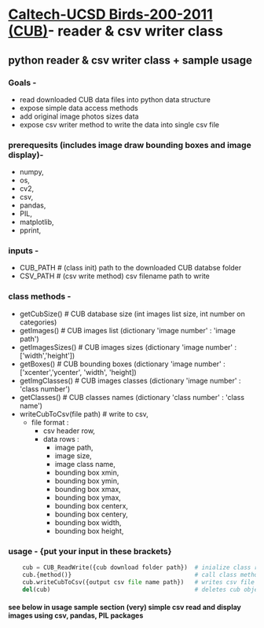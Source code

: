 # [Caltech-UCSD Birds-200-2011 (CUB)](http://www.vision.caltech.edu/visipedia/CUB-200-2011.html)- reader & csv writer class

## python reader & csv writer class + sample usage

### Goals -
 - read downloaded CUB data files into python data structure 
 - expose simple data access methods
 - add original image photos sizes data
 - expose csv writer method to write the data into single csv file
    
### prerequesits (includes image draw bounding boxes and image display)-  
 - numpy,  
 - os,  
 - cv2,  
 - csv,  
 - pandas,  
 - PIL,  
 - matplotlib,  
 - pprint,  

### inputs -  
 - CUB_PATH # (class init) path to the downloaded CUB databse folder  
 - CSV_PATH # (csv write method) csv filename path to write  
       
### class methods -  
 - getCubSize()              # CUB database size  (int images list size, int number on categories)  
 - getImages()               # CUB images list    (dictionary 'image number' : 'image path')  
 - getImagesSizes()          # CUB images sizes   (dictionary 'image number' : \['width','height'\])  
 - getBoxes()                # CUB bounding boxes (dictionary 'image number' : \['xcenter','ycenter', 'width', 'height\])  
 - getImgClasses()           # CUB images classes (dictionary 'image number' : 'class number')  
 - getClasses()              # CUB classes names  (dictionary 'class number' : 'class name')  
 - writeCubToCsv(file path)  # write to csv,   
     - file format :   
         - csv header row,  
         - data rows :  
             - image path,  
             - image size,  
             - image class name,  
             - bounding box xmin,  
             - bounding box ymin,  
             - bounding box xmax,  
             - bounding box ymax,  
             - bounding box centerx,  
             - bounding box centery,  
             - bounding box width,  
             - bounding box height,  
                
### usage - {put your input in these brackets}
```python
    cub = CUB_ReadWrite({cub download folder path})  # inialize class read all CU data files from 'folder path'  
    cub.{method()}                                   # call class methods, retuns CUB data as described above  
    cub.writeCubToCsv({output csv file name path})   # writes csv file to 'file path' in format decribed above  
    del(cub)                                         # deletes cub object  
```
    
#### see below in usage sample section (very) simple csv read and display images using csv, pandas, PIL packages  
